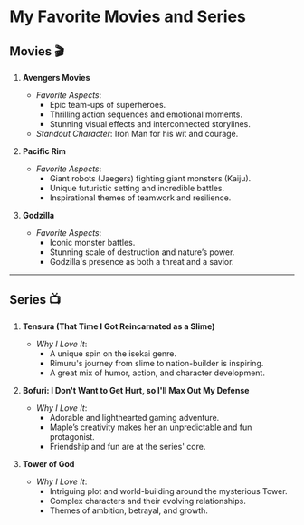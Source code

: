 # **My Favorite Movies and Series**

## **Movies** 🎬  
1. **Avengers Movies**  
   - *Favorite Aspects*:  
     - Epic team-ups of superheroes.  
     - Thrilling action sequences and emotional moments.  
     - Stunning visual effects and interconnected storylines.  
   - *Standout Character*: Iron Man for his wit and courage.  

2. **Pacific Rim**  
   - *Favorite Aspects*:  
     - Giant robots (Jaegers) fighting giant monsters (Kaiju).  
     - Unique futuristic setting and incredible battles.  
     - Inspirational themes of teamwork and resilience.  

3. **Godzilla**  
   - *Favorite Aspects*:  
     - Iconic monster battles.  
     - Stunning scale of destruction and nature’s power.  
     - Godzilla's presence as both a threat and a savior.  

---

## **Series** 📺  

1. **Tensura (That Time I Got Reincarnated as a Slime)**  
   - *Why I Love It*:  
     - A unique spin on the isekai genre.  
     - Rimuru's journey from slime to nation-builder is inspiring.  
     - A great mix of humor, action, and character development.  

2. **Bofuri: I Don't Want to Get Hurt, so I'll Max Out My Defense**  
   - *Why I Love It*:  
     - Adorable and lighthearted gaming adventure.  
     - Maple’s creativity makes her an unpredictable and fun protagonist.  
     - Friendship and fun are at the series' core.  

3. **Tower of God**  
   - *Why I Love It*:  
     - Intriguing plot and world-building around the mysterious Tower.  
     - Complex characters and their evolving relationships.  
     - Themes of ambition, betrayal, and growth.  
